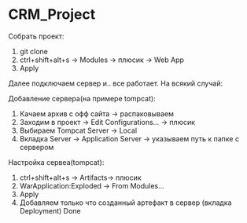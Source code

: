 # CRM_Project
Собрать проект:
1) git clone
2) ctrl+shift+alt+s -> Modules -> плюсик -> Web App
3) Apply

Далее подключаем сервер и.. все работает.
На всякий случай:

Добавление сервера(на примере tompcat):
1) Качаем архив с офф сайта -> распаковываем
2) Заходим в проект -> Edit Configurations... -> плюсик
3) Выбираем Tompcat Server -> Local
4) Вкладка Server -> Application Server -> указываем путь к папке с сервером

Настройка сервеа(tompcat):
1) ctrl+shift+alt+s -> Artifacts-> плюсик 
2) WarApplication:Exploded -> From Modules...
3) Apply
4) Добавляем только что созданный артефакт в сервер (вкладка Deployment)
Done